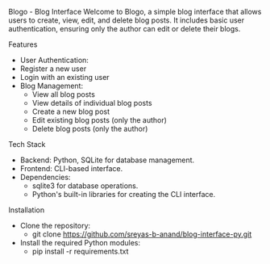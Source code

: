 Blogo - Blog Interface
Welcome to Blogo, a simple blog interface that allows users to create, view, edit, and delete blog posts. It includes basic user authentication, ensuring only the author can edit or delete their blogs.

Features
 - User Authentication:
 - Register a new user
 - Login with an existing user
 - Blog Management:
    - View all blog posts
    - View details of individual blog posts
    - Create a new blog post
    - Edit existing blog posts (only the author)
    - Delete blog posts (only the author)


Tech Stack
 - Backend: Python, SQLite for database management.
 - Frontend: CLI-based interface.
 - Dependencies:
    - sqlite3 for database operations.
    - Python's built-in libraries for creating the CLI interface.

Installation
  - Clone the repository:
     - git clone https://github.com/sreyas-b-anand/blog-interface-py.git
  - Install the required Python modules:
     - pip install -r requirements.txt
